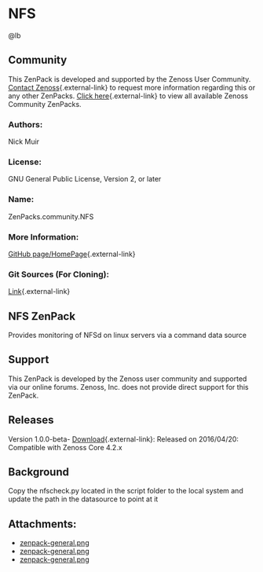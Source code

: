 # NFS

@lb[](img/zenpack-zenpack-general.png)

## Community

This ZenPack is developed and supported by the Zenoss User Community.
[Contact Zenoss](https://tryit.zenoss.com/zenpack-contact/){.external-link} to
request more information regarding this or any other ZenPacks. [Click here](https://zenoss.com/product/zenpacks?f%5B0%5D=im_field_zenpack_category:1021){.external-link} to
view all available Zenoss Community ZenPacks.

### Authors:

Nick Muir

### License:

GNU General Public License, Version 2, or later

### Name:

ZenPacks.community.NFS

### More Information:

[GitHub page/HomePage](https://github.com/nclisg/ZenPacks.community.NFS){.external-link}

### Git Sources (For Cloning):

[Link](https://github.com/nclisg/ZenPacks.community.NFS.git){.external-link}

## NFS ZenPack

Provides monitoring of NFSd on linux servers via a command data source

## Support

This ZenPack is developed by the Zenoss user community and supported via
our online forums. Zenoss, Inc. does not provide direct support for this
ZenPack.

## Releases

Version 1.0.0-beta- [Download](https://storage.googleapis.com/zenpacks/ZenPacks.community.NFS/1.0.0-beta/ZenPacks.community.NFS-1.0.0-beta.egg){.external-link}:   Released on 2016/04/20:   Compatible with Zenoss Core 4.2.x

## Background

Copy the nfscheck.py located in the script folder to the local system
and update the path in the datasource to point at it

## Attachments:

-   [zenpack-general.png](img/zenpack-zenpack-general.png)
-   [zenpack-general.png](img/zenpack-zenpack-general.png)
-   [zenpack-general.png](img/zenpack-zenpack-general.png)

